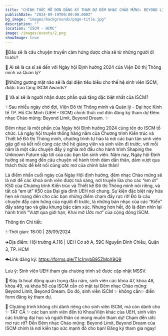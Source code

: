 ```yaml
---
title: "CHÍNH THỨC MỞ ĐƠN ĐĂNG KÝ THAM DỰ ĐÊM NHẠC CHÀO MỪNG: BEYOND LIMIT, BEYOND DREAM thuộc NGÀY HỘI ĐỊNH HƯỚNG 2024 CỦA ISCM"
publishDate: "2024-09-19T00:00:00.000Z"
bg_image: "images/backgrounds/page-title.jpg"
description: "" 
location: "ISCM - HCMC"
image: /images/events/2.png
showImage: true
---
```


🧍Đâu sẽ là câu chuyện truyền cảm hứng được chia sẻ từ những người đi trước?

🤸 Ai sẽ là ca sĩ sẽ đến với Ngày hội Định hướng 2024 của Viện Đô thị Thông minh và Quản lý?

🧍Những gương mặt nào sẽ là đại diện tiêu biểu cho thế hệ sinh viên ISCM, được trao tặng ISCM Awards? 

🎉 Và ai sẽ là người nhận được phần quà tặng đặc biệt nhất của ISCM? 

✨Sau nhiều ngày chờ đợi, Viện Đô thị Thông minh và Quản lý - Đại học Kinh tế TP. Hồ Chí Minh (UEH - ISCM) chính thức mở đơn đăng ký tham dự Đêm nhạc Chào mừng: Beyond Limit, Beyond Dream. ✨

Đêm nhạc là một phần của Ngày hội Định hướng 2024 cùng tên do ISCM tổ chức. Là ngày hội truyền thống hàng năm của Chương trình Kiến trúc và Thiết kế Đô thị Thông minh, chương trình tự hào là nơi các bạn tân sinh viên gặp gỡ và kết nối cùng các thế hệ giảng viên và sinh viên đi trước, với mỗi năm là một câu chuyện đầy ý nghĩa mở đầu cho hành trình Shaping the Unknown Future sắp tới của các bạn tân sinh viên. Năm nay, Ngày hội Định hướng sẽ mang đến câu chuyện về hành trình dám dấn thân, dám vượt qua thách thức để kết nối cùng ước mơ của chính bản thân!  

Là điểm nhấn cuối ngày của Ngày Hội định hướng, đêm nhạc Chào mừng sẽ là nơi để các khoá sinh viên được toả sáng, nơi truyền lửa cho các “em út” K50 của Chương trình Kiến trúc và Thiết kế Đô thị Thông minh nói riêng, và tất cả “em út” K50 của Đại gia đình UEH nói chung. Sự kiện đặc biệt này hứa hẹn sẽ mang đến cho các bạn những điểm chạm đầy rực rỡ! Đó là câu chuyện đầy cảm hứng của người đi trước, là những bản nhạc của các “Kiến” đầy sáng tạo và giàu khung bậc cảm xúc. Nhưng hơn hết, đó là đêm nhìn lại hành trình “Vượt qua giới hạn, Khai mở Ước mơ” của cộng đồng ISCM.

Thông tin Chi tiết:

✨Thời gian: 18:00 | 28/09/2024

✈️Địa điểm: Hội trường A.116 | UEH Cơ sở A, 59C Nguyễn Đình Chiểu, Quận 3, TP. HCM

☁️Link đăng ký: https://forms.gle/T1c1mybB95ZMpX9Q9 

Lưu ý: Sinh viên UEH tham gia chương trình sẽ được cập nhật MSSV. 

🥳 Đây là hoạt động quan trọng đầu năm, sinh viên các khóa 47, khóa 48, khóa 49, và khóa 50 của ISCM cần có mặt tại Đêm nhạc Chào mừng: Beyond Limit, Beyond Dream. Do đó, sinh viên ISCM ✨ không cần✨ điền form đăng ký tham dự.

🥳 Chương trình không chỉ dành riêng cho sinh viên ISCM, mà còn dành cho ✨ TẤT CẢ ✨ các bạn sinh viên đến từ Khoa/Viện khác của UEH, sinh viên các trường đại học và người thân có mong muốn tham dự!
Chạm đến ước mơ rực rỡ? Đến Đêm nhạc Chào mừng: Beyond Limit, Beyond Dream của ISCM chính là nơi kiến tạo sức mạnh đó cho bạn! Đăng ký tham gia ngay!